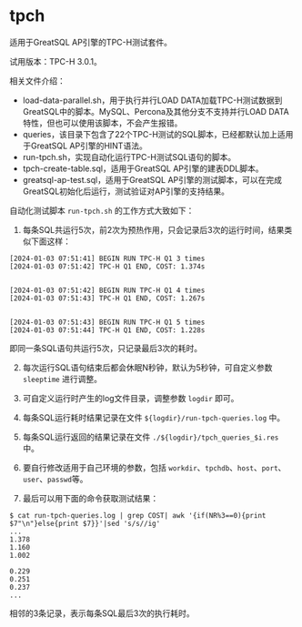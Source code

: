 # tpch

适用于GreatSQL AP引擎的TPC-H测试套件。

试用版本：TPC-H 3.0.1。

相关文件介绍：
- load-data-parallel.sh，用于执行并行LOAD DATA加载TPC-H测试数据到GreatSQL中的脚本。MySQL、Percona及其他分支不支持并行LOAD DATA特性，但也可以使用该脚本，不会产生报错。
- queries，该目录下包含了22个TPC-H测试的SQL脚本，已经都默认加上适用于GreatSQL AP引擎的HINT语法。
- run-tpch.sh，实现自动化运行TPC-H测试SQL语句的脚本。
- tpch-create-table.sql，适用于GreatSQL AP引擎的建表DDL脚本。
- greatsql-ap-test.sql，适用于GreatSQL AP引擎的测试脚本，可以在完成GreatSQL初始化后运行，测试验证对AP引擎的支持结果。

自动化测试脚本 `run-tpch.sh` 的工作方式大致如下：

1. 每条SQL共运行5次，前2次为预热作用，只会记录后3次的运行时间，结果类似下面这样：
```
[2024-01-03 07:51:41] BEGIN RUN TPC-H Q1 3 times
[2024-01-03 07:51:42] TPC-H Q1 END, COST: 1.374s


[2024-01-03 07:51:42] BEGIN RUN TPC-H Q1 4 times
[2024-01-03 07:51:43] TPC-H Q1 END, COST: 1.267s


[2024-01-03 07:51:43] BEGIN RUN TPC-H Q1 5 times
[2024-01-03 07:51:44] TPC-H Q1 END, COST: 1.228s
```
即同一条SQL语句共运行5次，只记录最后3次的耗时。

2. 每次运行SQL语句结束后都会休眠N秒钟，默认为5秒钟，可自定义参数 `sleeptime` 进行调整。

3. 可自定义运行时产生的log文件目录，调整参数 `logdir` 即可。

4. 每条SQL运行耗时结果记录在文件 `${logdir}/run-tpch-queries.log` 中。

5. 每条SQL运行返回的结果记录在文件 `./${logdir}/tpch_queries_$i.res` 中。

6. 要自行修改适用于自己环境的参数，包括 `workdir`、`tpchdb`、`host`、`port`、`user`、`passwd`等。

7. 最后可以用下面的命令获取测试结果：
```
$ cat run-tpch-queries.log | grep COST| awk '{if(NR%3==0){print $7"\n"}else{print $7}}'|sed 's/s//ig'
...
1.378
1.160
1.002

0.229
0.251
0.237
...
```
相邻的3条记录，表示每条SQL最后3次的执行耗时。
